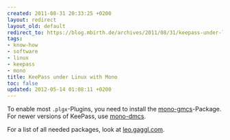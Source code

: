 ```yaml
---
created: 2011-08-31 20:33:25 +0200
layout: redirect
layout_old: default
redirect_to: https://blog.mbirth.de/archives/2011/08/31/keepass-under-linux-with-mono.html
tags:
- know-how
- software
- linux
- keepass
- mono
title: KeePass under Linux with Mono
toc: false
updated: 2012-05-14 01:08:11 +0200
---
```


To enable most `.plgx`-Plugins, you need to install the [mono-gmcs](apt://mono-gmcs)-Package. For newer versions of
KeePass, use [mono-dmcs](apt://mono-dmcs).

For a list of all needed packages, look at [leo.gaggl.com](http://leo.gaggl.com/2011/04/keepass-version-2-on-ubuntu/).